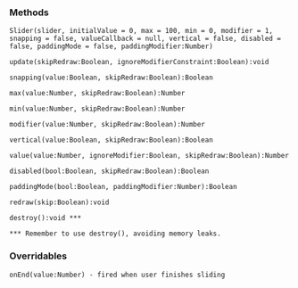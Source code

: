 ### Methods
    Slider(slider, initialValue = 0, max = 100, min = 0, modifier = 1, snapping = false, valueCallback = null, vertical = false, disabled = false, paddingMode = false, paddingModifier:Number)
    
    update(skipRedraw:Boolean, ignoreModifierConstraint:Boolean):void
    
    snapping(value:Boolean, skipRedraw:Boolean):Boolean
        
    max(value:Number, skipRedraw:Boolean):Number
    
    min(value:Number, skipRedraw:Boolean):Number
    
    modifier(value:Number, skipRedraw:Boolean):Number
    
    vertical(value:Boolean, skipRedraw:Boolean):Boolean
    
    value(value:Number, ignoreModifier:Boolean, skipRedraw:Boolean):Number
    
    disabled(bool:Boolean, skipRedraw:Boolean):Boolean
        
    paddingMode(bool:Boolean, paddingModifier:Number):Boolean
    
    redraw(skip:Boolean):void
    
    destroy():void *** 
    
    *** Remember to use destroy(), avoiding memory leaks.

### Overridables
    onEnd(value:Number) - fired when user finishes sliding
